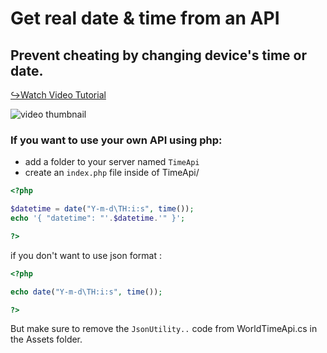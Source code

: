 # Get real date & time from an API 
## Prevent cheating by changing device's time or date.

[↪Watch Video Tutorial ](https://www.youtube.com/watch?v=uJK1ajLaq6I)

![video thumbnail ](http://img.youtube.com/vi/uJK1ajLaq6I/0.jpg)

### If you want to use your own API using php:
- add a folder to your server named `TimeApi` 
- create an `index.php` file inside of TimeApi/ 
```php
<?php

$datetime = date("Y-m-d\TH:i:s", time());
echo '{ "datetime": "'.$datetime.'" }';

?>
```
if you don't want to use json format :
```php
<?php

echo date("Y-m-d\TH:i:s", time());

?>
```
But make sure to remove the `JsonUtility..` code from WorldTimeApi.cs in the Assets folder.
